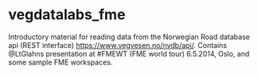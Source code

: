 vegdatalabs_fme
===============

Introductory material for reading data from the Norwegian Road database api (REST interface) https://www.vegvesen.no/nvdb/api/. Contains @LtGlahns presentation at #FMEWT (FME world tour) 6.5.2014, Oslo, and some sample FME workspaces. 
